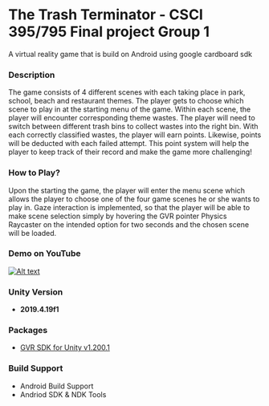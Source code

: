# The Trash Terminator - CSCI 395/795 Final project Group 1
A virtual reality game that is build on Android using google cardboard sdk

### Description
The game consists of 4 different scenes with each taking place in park, school, beach and restaurant themes. The player gets to choose which scene to play in at the starting menu of the game. Within each scene, the player will encounter corresponding theme wastes. The player will need to switch between different trash bins to collect wastes into the right bin. With each correctly classified wastes, the player will earn points. Likewise, points will be deducted with each failed attempt. This point system will help the player to keep track of their record and make the game more challenging!

### How to Play?
Upon the starting the game, the player will enter the menu scene which allows the player to choose one of the four game scenes he or she wants to play in. Gaze interaction is implemented, so that the player will be able to make scene selection simply by hovering the GVR pointer Physics Raycaster on the intended option for two seconds and the chosen scene will be loaded.

### Demo on YouTube
[![Alt text](https://img.youtube.com/vi/Si0KawMS47I/1.jpg)](https://www.youtube.com/watch?v=Si0KawMS47I)


### Unity Version
- **2019.4.19f1**

### Packages
- [GVR SDK for Unity v1.200.1](https://github.com/googlevr/gvr-unity-sdk/releases)

### Build Support 
- Android Build Support
- Andriod SDK & NDK Tools

